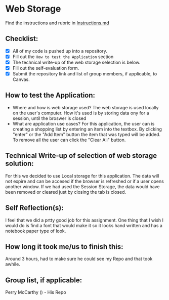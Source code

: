 # Web Storage

Find the instructions and rubric in [Instructions.md](Instructions.md)

## Checklist:

- [x] All of my code is pushed up into a repository.
- [x] Fill out the `How to test the Application` section
- [x] The technical write-up of the web storage selection is below.
- [x] Fill out the self-evaluation form.
- [x] Submit the repository link and list of group members, if applicable, to Canvas.

## How to test the Application:

* Where and how is web storage used?
The web storage is used locally on the user's computer. How it's used is by storing data ony for a session, until the broswer is closed
* What are application use cases?
For this application, the user can is creating a shopping list by entering an item into the textbox. By clicking "enter" or the "Add Item" button the item that was typed will be added. To remove all the user can click the "Clear All" button.

## Technical Write-up of selection of web storage solution:
For this we decided to use Local storage for this application. The data will not expire and can be accesed if the browser is refreshed or if a user opens another window. If we had used the Session Storage, the data would have been removed or cleared just by closing the tab is closed.
## Self Reflection(s):
I feel that we did a prtty good job for this assignment. One thing that I wish I would do is find a font that would make it so it looks hand written and has a notebook paper type of look.
## How long it took me/us to finish this:
Around 3 hours, had to make sure he could see my Repo and that took awhile.
## Group list, if applicable:
Perry McCarthy () - His Repo